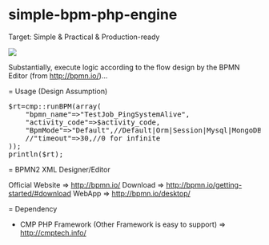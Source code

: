 # simple-bpm-php-engine

Target: Simple & Practical & Production-ready

<img src="../../raw/master/sample.bpm.ping.system.png"/>

Substantially, execute logic according to the flow design by the BPMN Editor (from http://bpmn.io/)...

= Usage (Design Assumption)

<pre>
$rt=cmp::runBPM(array(
	"bpmn_name"=>"TestJob_PingSystemAlive",
	"activity_code"=>$activity_code,
	"BpmMode"=>"Default",//Default|Orm|Session|Mysql|MongoDB|Redis|... , Default is Sessionless & Sync
	//"timeout"=>30,//0 for infinite
));
println($rt);
</pre>

= BPMN2 XML Designer/Editor 

Official Website => http://bpmn.io/
Download =>  http://bpmn.io/getting-started/#download
WebApp => http://bpmn.io/desktop/


= Dependency

* CMP PHP Framework (Other Framework is easy to support) => http://cmptech.info/


